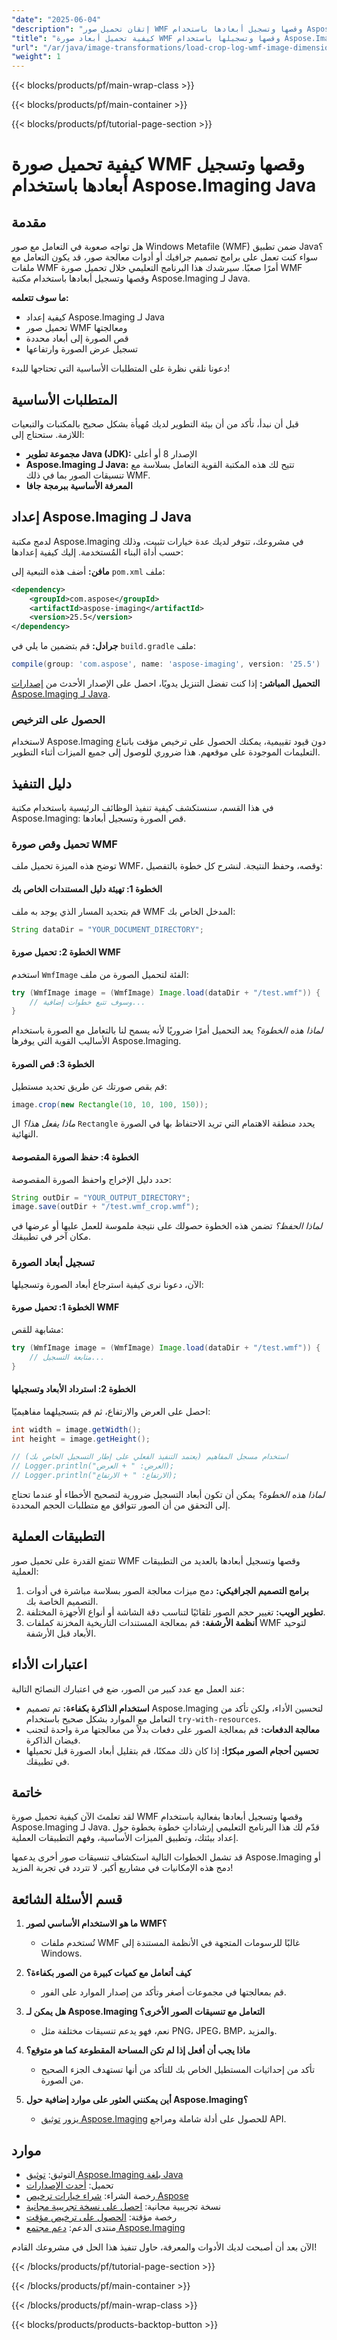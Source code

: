 ```yaml
---
"date": "2025-06-04"
"description": "إتقان تحميل صور WMF وقصها وتسجيل أبعادها باستخدام Aspose.Imaging لجافا. مثالي للمطورين الذين يعملون على أدوات التصميم الجرافيكي أو معالجة الصور."
"title": "كيفية تحميل أبعاد صورة WMF وقصها وتسجيلها باستخدام Aspose.Imaging في Java"
"url": "/ar/java/image-transformations/load-crop-log-wmf-image-dimensions-aspose-imaging-java/"
"weight": 1
---
```


{{< blocks/products/pf/main-wrap-class >}}

{{< blocks/products/pf/main-container >}}

{{< blocks/products/pf/tutorial-page-section >}}
# كيفية تحميل صورة WMF وقصها وتسجيل أبعادها باستخدام Aspose.Imaging Java

## مقدمة

هل تواجه صعوبة في التعامل مع صور Windows Metafile (WMF) ضمن تطبيق Java؟ سواء كنت تعمل على برامج تصميم جرافيك أو أدوات معالجة صور، قد يكون التعامل مع ملفات WMF أمرًا صعبًا. سيرشدك هذا البرنامج التعليمي خلال تحميل صورة WMF وقصها وتسجيل أبعادها باستخدام مكتبة Aspose.Imaging لـ Java.

**ما سوف تتعلمه:**
- كيفية إعداد Aspose.Imaging لـ Java
- تحميل صور WMF ومعالجتها
- قص الصورة إلى أبعاد محددة
- تسجيل عرض الصورة وارتفاعها

دعونا نلقي نظرة على المتطلبات الأساسية التي تحتاجها للبدء!

## المتطلبات الأساسية

قبل أن نبدأ، تأكد من أن بيئة التطوير لديك مُهيأة بشكل صحيح بالمكتبات والتبعيات اللازمة. ستحتاج إلى:

- **مجموعة تطوير Java (JDK):** الإصدار 8 أو أعلى
- **Aspose.Imaging لـ Java:** تتيح لك هذه المكتبة القوية التعامل بسلاسة مع تنسيقات الصور بما في ذلك WMF.
- **المعرفة الأساسية ببرمجة جافا**

## إعداد Aspose.Imaging لـ Java

لدمج مكتبة Aspose.Imaging في مشروعك، تتوفر لديك عدة خيارات تثبيت، وذلك حسب أداة البناء المُستخدمة. إليك كيفية إعدادها:

**مافن:**
أضف هذه التبعية إلى `pom.xml` ملف:
```xml
<dependency>
    <groupId>com.aspose</groupId>
    <artifactId>aspose-imaging</artifactId>
    <version>25.5</version>
</dependency>
```

**جرادل:**
قم بتضمين ما يلي في `build.gradle` ملف:
```gradle
compile(group: 'com.aspose', name: 'aspose-imaging', version: '25.5')
```

**التحميل المباشر:**
إذا كنت تفضل التنزيل يدويًا، احصل على الإصدار الأحدث من [إصدارات Aspose.Imaging لـ Java](https://releases.aspose.com/imaging/java/).

### الحصول على الترخيص

لاستخدام Aspose.Imaging دون قيود تقييمية، يمكنك الحصول على ترخيص مؤقت باتباع التعليمات الموجودة على موقعهم. هذا ضروري للوصول إلى جميع الميزات أثناء التطوير.

## دليل التنفيذ

في هذا القسم، سنستكشف كيفية تنفيذ الوظائف الرئيسية باستخدام مكتبة Aspose.Imaging: قص الصورة وتسجيل أبعادها.

### تحميل وقص صورة WMF

توضح هذه الميزة تحميل ملف WMF، وقصه، وحفظ النتيجة. لنشرح كل خطوة بالتفصيل:

#### الخطوة 1: تهيئة دليل المستندات الخاص بك
قم بتحديد المسار الذي يوجد به ملف WMF المدخل الخاص بك:
```java
String dataDir = "YOUR_DOCUMENT_DIRECTORY";
```

#### الخطوة 2: تحميل صورة WMF
استخدم `WmfImage` الفئة لتحميل الصورة من ملف:
```java
try (WmfImage image = (WmfImage) Image.load(dataDir + "/test.wmf")) {
    // وسوف تتبع خطوات إضافية...
}
```
*لماذا هذه الخطوة؟* يعد التحميل أمرًا ضروريًا لأنه يسمح لنا بالتعامل مع الصورة باستخدام الأساليب القوية التي يوفرها Aspose.Imaging.

#### الخطوة 3: قص الصورة
قم بقص صورتك عن طريق تحديد مستطيل:
```java
image.crop(new Rectangle(10, 10, 100, 150));
```
*ماذا يفعل هذا؟* ال `Rectangle` يحدد منطقة الاهتمام التي تريد الاحتفاظ بها في الصورة النهائية.

#### الخطوة 4: حفظ الصورة المقصوصة
حدد دليل الإخراج واحفظ الصورة المقصوصة:
```java
String outDir = "YOUR_OUTPUT_DIRECTORY";
image.save(outDir + "/test.wmf_crop.wmf");
```
*لماذا الحفظ؟* تضمن هذه الخطوة حصولك على نتيجة ملموسة للعمل عليها أو عرضها في مكان آخر في تطبيقك.

### تسجيل أبعاد الصورة

الآن، دعونا نرى كيفية استرجاع أبعاد الصورة وتسجيلها:

#### الخطوة 1: تحميل صورة WMF
مشابهة للقص:
```java
try (WmfImage image = (WmfImage) Image.load(dataDir + "/test.wmf")) {
    // متابعة التسجيل...
}
```

#### الخطوة 2: استرداد الأبعاد وتسجيلها
احصل على العرض والارتفاع، ثم قم بتسجيلهما مفاهيميًا:
```java
int width = image.getWidth();
int height = image.getHeight();

// استخدام مسجل المفاهيم (يعتمد التنفيذ الفعلي على إطار التسجيل الخاص بك)
// Logger.println("العرض: " + العرض);
// Logger.println("الارتفاع: " + الارتفاع);
```
*لماذا هذه الخطوة؟* يمكن أن تكون أبعاد التسجيل ضرورية لتصحيح الأخطاء أو عندما تحتاج إلى التحقق من أن الصور تتوافق مع متطلبات الحجم المحددة.

## التطبيقات العملية

تتمتع القدرة على تحميل صور WMF وقصها وتسجيل أبعادها بالعديد من التطبيقات العملية:

1. **برامج التصميم الجرافيكي:** دمج ميزات معالجة الصور بسلاسة مباشرة في أدوات التصميم الخاصة بك.
2. **تطوير الويب:** تغيير حجم الصور تلقائيًا لتناسب دقة الشاشة أو أنواع الأجهزة المختلفة.
3. **أنظمة الأرشفة:** قم بمعالجة المستندات التاريخية المخزنة كملفات WMF لتوحيد الأبعاد قبل الأرشفة.

## اعتبارات الأداء

عند العمل مع عدد كبير من الصور، ضع في اعتبارك النصائح التالية:

- **استخدام الذاكرة بكفاءة:** تم تصميم Aspose.Imaging لتحسين الأداء، ولكن تأكد من التعامل مع الموارد بشكل صحيح باستخدام `try-with-resources`.
- **معالجة الدفعات:** قم بمعالجة الصور على دفعات بدلاً من معالجتها مرة واحدة لتجنب فيضان الذاكرة.
- **تحسين أحجام الصور مبكرًا:** إذا كان ذلك ممكنًا، قم بتقليل أبعاد الصورة قبل تحميلها في تطبيقك.

## خاتمة

لقد تعلمتَ الآن كيفية تحميل صورة WMF وقصها وتسجيل أبعادها بفعالية باستخدام Aspose.Imaging لـ Java. قدّم لك هذا البرنامج التعليمي إرشاداتٍ خطوة بخطوة حول إعداد بيئتك، وتطبيق الميزات الأساسية، وفهم التطبيقات العملية.

قد تشمل الخطوات التالية استكشاف تنسيقات صور أخرى يدعمها Aspose.Imaging أو دمج هذه الإمكانيات في مشاريع أكبر. لا تتردد في تجربة المزيد!

## قسم الأسئلة الشائعة

1. **ما هو الاستخدام الأساسي لصور WMF؟**
   - تُستخدم ملفات WMF غالبًا للرسومات المتجهة في الأنظمة المستندة إلى Windows.

2. **كيف أتعامل مع كميات كبيرة من الصور بكفاءة؟**
   - قم بمعالجتها في مجموعات أصغر وتأكد من إصدار الموارد على الفور.

3. **هل يمكن لـ Aspose.Imaging التعامل مع تنسيقات الصور الأخرى؟**
   - نعم، فهو يدعم تنسيقات مختلفة مثل PNG، JPEG، BMP، والمزيد.

4. **ماذا يجب أن أفعل إذا لم تكن المساحة المقطوعة كما هو متوقع؟**
   - تأكد من إحداثيات المستطيل الخاص بك للتأكد من أنها تستهدف الجزء الصحيح من الصورة.

5. **أين يمكنني العثور على موارد إضافية حول Aspose.Imaging؟**
   - يزور [توثيق Aspose.Imaging](https://reference.aspose.com/imaging/java/) للحصول على أدلة شاملة ومراجع API.

## موارد

- التوثيق: [توثيق Aspose.Imaging بلغة Java](https://reference.aspose.com/imaging/java/)
- تحميل: [أحدث الإصدارات](https://releases.aspose.com/imaging/java/)
- رخصة الشراء: [شراء خيارات ترخيص Aspose](https://purchase.aspose.com/buy)
- نسخة تجريبية مجانية: [احصل على نسخة تجريبية مجانية](https://releases.aspose.com/imaging/java/)
- رخصة مؤقتة: [الحصول على ترخيص مؤقت](https://purchase.aspose.com/temporary-license/)
- منتدى الدعم: [دعم مجتمع Aspose.Imaging](https://forum.aspose.com/c/imaging/10)

الآن بعد أن أصبحت لديك الأدوات والمعرفة، حاول تنفيذ هذا الحل في مشروعك القادم!

{{< /blocks/products/pf/tutorial-page-section >}}

{{< /blocks/products/pf/main-container >}}

{{< /blocks/products/pf/main-wrap-class >}}

{{< blocks/products/products-backtop-button >}}